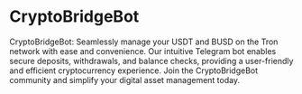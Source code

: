 # CryptoBridgeBot
CryptoBridgeBot: Seamlessly manage your USDT and BUSD on the Tron network with ease and convenience. Our intuitive Telegram bot enables secure deposits, withdrawals, and balance checks, providing a user-friendly and efficient cryptocurrency experience. Join the CryptoBridgeBot community and simplify your digital asset management today.
